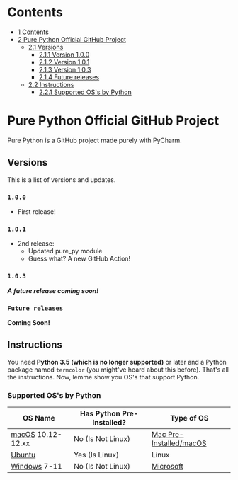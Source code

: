 [macOS]: https://apple.com/macos
[Ubuntu]: https://ubuntu.com
[Windows]: https://windows.com
[Microsoft]: https://microsoft.com

# Contents
* [1 Contents](#contents)
* [2 Pure Python Official GitHub Project](#pure-python-official-github-project)
  * [2.1 Versions](#versions)
    * [2.1.1 Version 1.0.0](#100)
    * [2.1.2 Version 1.0.1](#101)
    * [2.1.3 Version 1.0.3](#103)
    * [2.1.4 Future releases](#future-releases)
  * [2.2 Instructions](#instructions)
    * [2.2.1 Supported OS's by Python](#supported-oss-by-python)
# Pure Python Official GitHub Project
Pure Python is a GitHub project made purely with PyCharm.
## Versions
This is a list of versions and updates.
### `1.0.0`
* First release!
### `1.0.1`
* 2nd release:
  * Updated pure_py module
  * Guess what? A new GitHub Action!
### `1.0.3`
___A future release coming soon!___
### `Future releases`
__Coming Soon!__
## Instructions
You need __Python 3.5 (which is no longer supported)__ or later and a Python package named `termcolor` (you might've heard about this before). That's all the instructions. Now, lemme show you OS's that support Python.
### Supported OS's by Python
| OS Name            | Has Python Pre-Installed? | Type of OS                       |
|--------------------|---------------------------|----------------------------------|
| [macOS] 10.12-12.xx | No (Is Not Linux)         | [Mac Pre-Installed/macOS][macOS] |
| [Ubuntu]           | Yes (Is Linux)            | Linux                            |
| [Windows] 7-11     | No (Is Not Linux)         | [Microsoft]                      |
